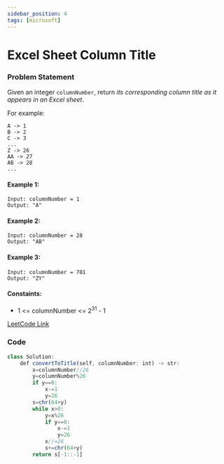 ```yaml
---
sidebar_position: 4
tags: [microsoft]
---
```


# Excel Sheet Column Title

### Problem Statement

Given an integer `columnNumber`, return *its corresponding column title as it appears in an Excel sheet*.

For example:
```
A -> 1
B -> 2
C -> 3
...
Z -> 26
AA -> 27
AB -> 28 
...
```

#### Example 1:

```
Input: columnNumber = 1
Output: "A"
```

#### Example 2:

```
Input: columnNumber = 28
Output: "AB"
```

#### Example 3:

```
Input: columnNumber = 701
Output: "ZY"
```

#### Constaints:

- 1 <= columnNumber <= 2<sup>31</sup> - 1

[LeetCode Link](https://leetcode.com/problems/excel-sheet-column-title)

### Code

```jsx title="Python"
class Solution:
    def convertToTitle(self, columnNumber: int) -> str:
        x=columnNumber//26
        y=columnNumber%26
        if y==0:
            x-=1
            y=26
        s=chr(64+y)
        while x>0:
            y=x%26
            if y==0:
                x-=1
                y=26
            x//=26
            s+=chr(64+y)
        return s[-1::-1]

```
